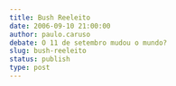```yaml
---
title: Bush Reeleito
date: 2006-09-10 21:00:00
author: paulo.caruso
debate: O 11 de setembro mudou o mundo?
slug: bush-reeleito
status: publish 
type: post
---
```



